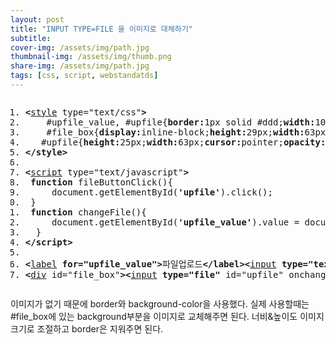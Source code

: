 ```yaml
---
layout: post
title: "INPUT TYPE=FILE 을 이미지로 대체하기"
subtitle: 
cover-img: /assets/img/path.jpg
thumbnail-img: /assets/img/thumb.png
share-img: /assets/img/path.jpg
tags: [css, script, webstandatds]
---
```

<div class="entry-content">
    <pre class="html cH_kip"><ol><li class="odd"><span><b class="meta">&lt;</b><a href="http://tranbot.net/html5/semantics.html#the-style-element" class="meta">style</a> type="text/css"<b class="meta">&gt;</b></span></li><li class="even"><span>	#upfile_value, #upfile{<b class="css">border:</b>1px solid #ddd;<b class="css">width:</b>105px;<b class="css">height:</b>27px;<b class="css">line-height:</b>27px;<b class="css">text-indent:</b>5px;}</span></li><li class="odd"><span>	#file_box{<b class="css">display:</b>inline-block;<b class="css">height:</b>29px;<b class="css">width:</b>63px;<b class="css">cursor:</b>pointer;<b class="css">overflow:</b>hidden;<b class="css">vertical-align:</b>middle;<b class="css">background:</b>#eee;<b class="css">border:</b>1px solid #666;}</span></li><li class="even"><span>	#upfile{<b class="css">height:</b>25px;<b class="css">width:</b>63px;<b class="css">cursor:</b>pointer;<b class="css">opacity:</b>0;<b class="css">filter:</b>alpha(opacity=0);}</span></li><li class="odd fifth"><span><b class="meta">&lt;/style</b><b class="meta">&gt;</b></span></li><li class="even"><span></span></li><li class="odd"><span><b class="meta">&lt;</b><a href="http://tranbot.net/html5/scripting-1.html#script" class="meta">script</a> type="text/javascript"<b class="meta">&gt;</b></span></li><li class="even"><span>	<b class="js">function</b> fileButtonClick(){</span></li><li class="odd"><span>		document.getElementById(<b class="jsString">'upfile'</b>).click();</span></li><li class="even fifth"><span>	}</span></li><li class="odd"><span>	<b class="js">function</b> changeFile(){</span></li><li class="even"><span>		document.getElementById(<b class="jsString">'upfile_value'</b>).value = document.getElementById(<b class="jsString">'upfile'</b>).value;</span></li><li class="odd"><span>	}</span></li><li class="even"><span><b class="meta">&lt;/script</b><b class="meta">&gt;</b></span></li><li class="odd fifth"><span></span></li><li class="even"><span><b class="interactive">&lt;</b><a href="http://tranbot.net/html5/forms.html#the-label-element" class="interactive">label</a> <b class="interactive">for="upfile_value"</b><b class="interactive">&gt;</b>파일업로드<b class="interactive">&lt;/label</b><b class="interactive">&gt;</b><b class="interactive">&lt;</b><a href="http://tranbot.net/html5/the-input-element.html#the-input-element" class="interactive">input</a> <b class="interactive">type="text"</b> <b class="interactive">name="upfile_value"</b> id="upfile_value" onclick="fileButtonClick();" readonly /<b class="interactive">&gt;</b></span></li><li class="odd"><span><b class="group">&lt;</b><a href="http://tranbot.net/html5/grouping-content.html#the-div-element" class="group">div</a> id="file_box"<b class="group">&gt;</b><b class="interactive">&lt;</b><a href="http://tranbot.net/html5/the-input-element.html#the-input-element" class="interactive">input</a> <b class="interactive">type="file"</b> id="upfile" onchange="changeFile()" <b class="interactive">name="upfile"</b><b class="interactive">&gt;</b><b class="group">&lt;/div</b><b class="group">&gt;</b></span></li></ol></pre>
    <p>이미지가 없기 때문에 border와 background-color을 사용했다. 실제 사용할때는 #file_box에 있는 background부분을 이미지로 교체해주면 된다. 너비&amp;높이도 이미지 크기로 조절하고 border은 지워주면 된다.</p>
</div>